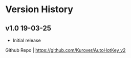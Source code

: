 # Version History
## v1.0 19-03-25
- Initial release

Github Repo | https://github.com/Kurover/AutoHotKey_v2
